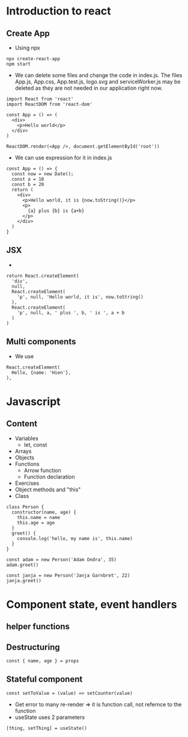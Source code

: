 # Introduction to react
## Create App
- Using npx
```
npx create-react-app
npm start
```
- We can delete some files and change the code in index.js. The files App.js, App.css, App.test.js, logo.svg and serviceWorker.js may be deleted as they are not needed in our application right now.
```
import React from 'react'
import ReactDOM from 'react-dom'

const App = () => (
  <div>
    <p>Hello world</p>
  </div>
)

ReactDOM.render(<App />, document.getElementById('root'))
```
- We can use expression for it in index.js
```
const App = () => {
  const now = new Date();
  const a = 10
  const b = 20
  return (
    <div>
      <p>Hello world, it is {now.toString()}</p>
      <p>
        {a} plus {b} is {a+b}
      </p>
    </div>
  )
}
```
## JSX
-
```
return React.createElement(
  'div',
  null,
  React.createElement(
    'p', null, 'Hello world, it is', now.toString()
  ),
  React.createElement(
    'p', null, a, ' plus ', b, ' is ', a + b
  )
)
```
## Multi components
- We use
```
React.createElement(
  Hello, {name: 'Hien'},
),
```
# Javascript
## Content
- Variables
  - let, const
- Arrays
- Objects
- Functions
  - Arrow function
  - Function declaration
- Exercises
- Object methods and "this"
- Class
```
class Person {
  constructor(name, age) {
    this.name = name
    this.age = age
  }
  greet() {
    console.log('hello, my name is', this.name)
  }
}

const adam = new Person('Adam Ondra', 35)
adam.greet()

const janja = new Person('Janja Garnbret', 22)
janja.greet()
```
# Component state, event handlers
## helper functions
## Destructuring
```
const { name, age } = props
```
## Stateful component
```
const setToValue = (value) => setCounter(value)
```
- Get error to many re-render => it is function call, not refernce to the function
- useState uses 2 parameters
```
[thing, setThing] = useState()
```
